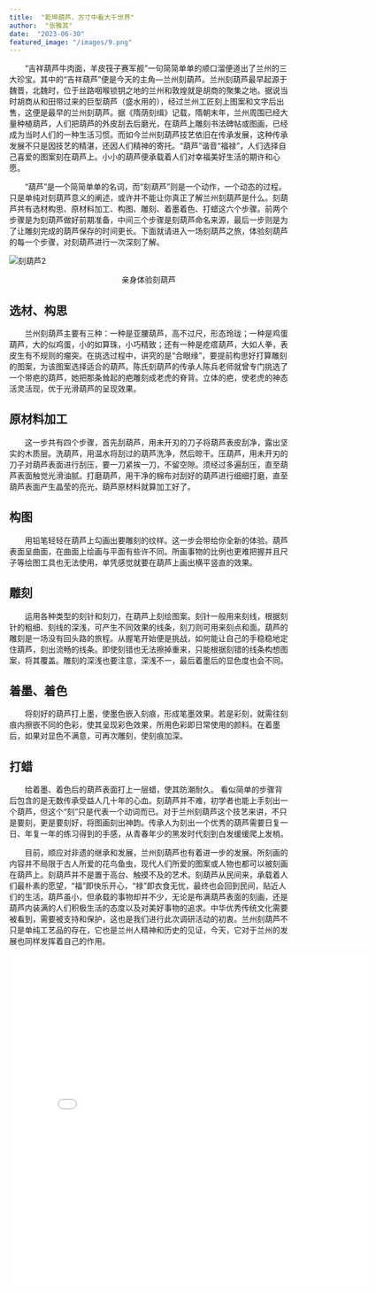 ```yaml
---
title:  "乾坤葫芦，方寸中看大千世界"
author:  "张雅其"
date:  "2023-06-30"
featured_image: "/images/9.png"
---
```

&emsp;&emsp;“吉祥葫芦牛肉面，羊皮筏子赛军舰”一句简简单单的顺口溜便道出了兰州的三大珍宝。其中的“吉祥葫芦”便是今天的主角—兰州刻葫芦。兰州刻葫芦最早起源于魏晋，北魏时，位于丝路咽喉锁钥之地的兰州和敦煌就是胡商的聚集之地。据说当时胡商从和田带过来的巨型葫芦（盛水用的），经过兰州工匠刻上图案和文字后出售，这便是最早的兰州刻葫芦。据《隋荫刻缉》记载，隋朝末年，兰州周围已经大量种植葫芦，人们把葫芦的外皮刮去后磨光，在葫芦上雕刻书法碑帖或图画，已经成为当时人们的一种生活习惯。而如今兰州刻葫芦技艺依旧在传承发展，这种传承发展不只是因技艺的精湛，还因人们精神的寄托。“葫芦”谐音“福禄”，人们选择自己喜爱的图案刻在葫芦上。小小的葫芦便承载着人们对幸福美好生活的期许和心愿。

&emsp;&emsp;“葫芦”是一个简简单单的名词，而“刻葫芦”则是一个动作，一个动态的过程。只是单纯对刻葫芦意义的阐述，或许并不能让你真正了解兰州刻葫芦是什么。刻葫芦共有选材构思、原材料加工、构图、雕刻、着墨着色、打蜡这六个步骤。前两个步骤是为刻葫芦做好前期准备，中间三个步骤是刻葫芦命名来源，最后一步则是为了让雕刻完成的葫芦保存的时间更长。下面就请进入一场刻葫芦之旅，体验刻葫芦的每一个步骤，对刻葫芦进行一次深刻了解。

![刻葫芦2](/images/10.jpg)
<center>亲身体验刻葫芦</center>

##	选材、构思
&emsp;&emsp;兰州刻葫芦主要有三种：一种是亚腰葫芦，高不过尺，形态玲珑；一种是鸡蛋葫芦，大的似鸡蛋，小的如算珠，小巧精致；还有一种是疙瘩葫芦，大如人拳，表皮生有不规则的瘤突。在挑选过程中，讲究的是“合眼缘”，要提前构思好打算雕刻的图案，为该图案选择适合的葫芦。陈氏刻葫芦的传承人陈兵老师就曾专门挑选了一个带疤的葫芦，她把那条耸起的疤雕刻成老虎的脊背。立体的疤，使老虎的神态活灵活现，优于光滑葫芦的呈现效果。

## 原材料加工
&emsp;&emsp;这一步共有四个步骤，首先刮葫芦，用未开刃的刀子将葫芦表皮刮净，露出坚实的木质层。洗葫芦，用温水将刮过的葫芦洗净，然后晾干。压葫芦，用未开刃的刀子对葫芦表面进行刮压，要一刀紧挨一刀，不留空隙。须经过多遍刮压，直至葫芦表面触觉光滑油腻。打磨葫芦，用干净的棉布对刮好的葫芦进行细细打磨，直至葫芦表面产生晶莹的亮光，葫芦原材料就算加工好了。

##	构图
&emsp;&emsp;用铅笔轻轻在葫芦上勾画出要雕刻的纹样。这一步会带给你全新的体验。葫芦表面呈曲面，在曲面上绘画与平面有些许不同。所画事物的比例也更难把握并且尺子等绘图工具也无法使用，单凭感觉就要在葫芦上画出横平竖直的效果。

## 雕刻
&emsp;&emsp;运用各种类型的刻针和刻刀，在葫芦上刻绘图案。刻针一般用来刻线，根据刻针的粗细、刻线的深浅，可产生不同效果的线条，刻刀则可用来刻点和面。葫芦的雕刻是一场没有回头路的旅程。从握笔开始便是挑战，如何能让自己的手稳稳地定住葫芦，刻出流畅的线条。即使刻错也无法擦掉重来，只能根据刻错的线条构想图案，将其覆盖。雕刻的深浅也要注意，深浅不一，最后着墨后的显色度也会不同。

## 着墨、着色
&emsp;&emsp;将刻好的葫芦打上墨，使墨色嵌入刻痕，形成笔墨效果。若是彩刻，就需往刻痕内擦嵌不同的色彩，使其呈现彩色效果，所用色彩即日常使用的颜料。在着墨后，如果对显色不满意，可再次雕刻，使刻痕加深。

## 打蜡
&emsp;&emsp;给着墨、着色后的葫芦表面打上一层蜡，使其防潮耐久。
看似简单的步骤背后包含的是无数传承受益人几十年的心血。刻葫芦并不难，初学者也能上手刻出一个葫芦，但这个“刻”只是代表一个动词而已。对于兰州刻葫芦这个技艺来讲，不只是要刻，更是要刻好，将图画刻出神韵。传承人为刻出一个优秀的葫芦需要日复一日、年复一年的练习得到的手感，从青春年少的黑发时代刻到白发缓缓爬上发梢。

&emsp;&emsp;目前，顺应对非遗的继承和发展，兰州刻葫芦也有着进一步的发展。所刻画的内容并不局限于古人所爱的花鸟鱼虫，现代人们所爱的图案或人物也都可以被刻画在葫芦上。刻葫芦并不是置于高台、触摸不及的艺术。刻葫芦从民间来，承载着人们最朴素的愿望，“福”即快乐开心，“禄”即衣食无忧，最终也会回到民间，贴近人们的生活。葫芦虽小，但承载的事物却并不少，无论是布满葫芦表面的刻画，还是葫芦内装满的人们积极生活的态度以及对美好事物的追求。中华优秀传统文化需要被看到，需要被支持和保护，这也是我们进行此次调研活动的初衷。兰州刻葫芦不只是单纯工艺品的存在，它也是兰州人精神和历史的见证，今天，它对于兰州的发展也同样发挥着自己的作用。

<iframe src="//player.bilibili.com/player.html?aid=806420224&bvid=BV1a34y1o7UD&cid=433410700&p=1" scrolling="no" border="0" frameborder="no" framespacing="0" allowfullscreen="true"width="650px" height="600px"> </iframe>